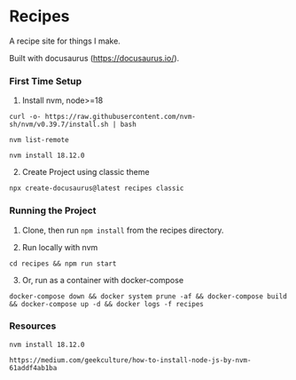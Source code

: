 # Recipes

A recipe site for things I make.

Built with docusaurus (https://docusaurus.io/).

### First Time Setup

1. Install nvm, node>=18

`curl -o- https://raw.githubusercontent.com/nvm-sh/nvm/v0.39.7/install.sh | bash`

`nvm list-remote`

`nvm install 18.12.0`

2. Create Project using classic theme

`npx create-docusaurus@latest recipes classic`

### Running the Project

1. Clone, then run `npm install` from the recipes directory.

2. Run locally with nvm

`cd recipes && npm run start`

3. Or, run as a container with docker-compose

`docker-compose down && docker system prune -af && docker-compose build && docker-compose up -d && docker logs -f recipes`


### Resources

`nvm install 18.12.0`

`https://medium.com/geekculture/how-to-install-node-js-by-nvm-61addf4ab1ba`


